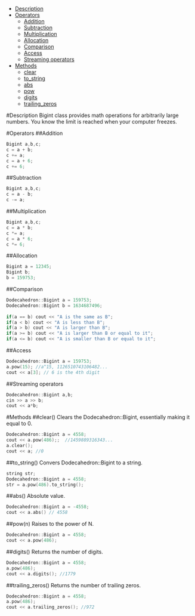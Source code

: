 * [Description](#description)
* [Operators](#operators)
  * [Addition](#addition)
  * [Subtraction](#subtraction)
  * [Multiplication](#multiplication)
  * [Allocation](#allocation)
  * [Comparison](#comparison)
  * [Access](#access)
  * [Streaming operators](#streaming-operators)
* [Methods](#methods)
  * [clear](#clear)
  * [to_string](#toString)
  * [abs](#abs)
  * [pow](#pown)
  * [digits](#digits)
  * [trailing_zeros](#trailingZeros)

#Description
Bigint class provides math operations for arbitrarily large numbers. You know the limit is reached when your computer freezes.

#Operators
##Addition
```C++
Bigint a,b,c;
c = a + b;
c += a;
c = a + 6;
c += 6;
```
##Subtraction
```C++
Bigint a,b,c;
c = a - b;
c -= a;
```
##Multiplication
```C++
Bigint a,b,c;
c = a * b;
c *= a;
c = a * 6;
c *= 6;
```
##Allocation
```C++
Bigint a = 12345;
Bigint b;
b = 159753;
```
##Comparison
```C++
Dodecahedron::Bigint a = 159753;
Dodecahedron::Bigint b = 1634687496;
	
if(a == b) cout << "A is the same as B";
if(a < b) cout << "A is less than B";
if(a > b) cout << "A is larger than B";
if(a >= b) cout << "A is larger than B or equal to it";
if(a <= b) cout << "A is smaller than B or equal to it";
```
##Access
```C++
Dodecahedron::Bigint a = 159753;
a.pow(15); //a^15, 1126510743106482...
cout << a[3]; // 6 is the 4th digit
```
##Streaming operators
```C++
Dodecahedron::Bigint a,b;
cin >> a >> b;
cout << a*b;
```
#Methods
##clear()
Clears the Dodecahedron::Bigint, essentially making it equal to 0.
```C++
Dodecahedron::Bigint a = 4558;
cout << a.pow(486);;  //1459889316343...
a.clear();
cout << a; //0
```
##to_string()
Convers Dodecahedron::Bigint to a string.
```C++
string str;
Dodecahedron::Bigint a = 4558;
str = a.pow(486).to_string();
```
##abs()
Absolute value.
```C++
Dodecahedron::Bigint a = -4558;
cout << a.abs() // 4558
```
##pow(n)
Raises to the power of N.
```C++
Dodecahedron::Bigint a = 4558;
cout << a.pow(486);
```
##digits()
Returns the number of digits.
```C++
Dodecahedron::Bigint a = 4558;
a.pow(486);
cout << a.digits(); //1779
```
##trailing_zeros()
Returns the number of trailing zeros.
```C++
Dodecahedron::Bigint a = 4558;
a.pow(486);
cout << a.trailing_zeros(); //972
```